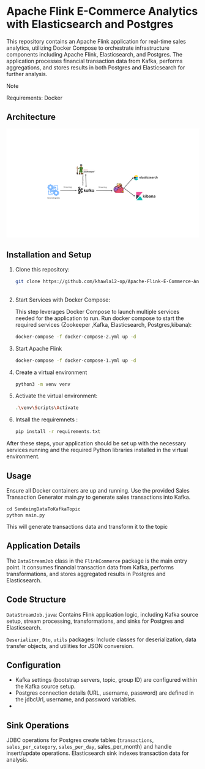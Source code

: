 # Apache Flink E-Commerce Analytics with Elasticsearch and Postgres

This repository contains an Apache Flink application for real-time sales analytics, utilizing Docker Compose to orchestrate infrastructure components including Apache Flink, Elasticsearch, and Postgres. 
The application processes financial transaction data from Kafka, performs aggregations, and stores results in both Postgres and Elasticsearch for further analysis.
> [!NOTE]
> Requirements: Docker

## Architecture

![System Architecture](https://github.com/khawla12-op/Apache-Flink-E-Commerce-Analytics/blob/main/Generating%20data.png)

## Installation and Setup

1. Clone this repository:
   ```bash
   git clone https://github.com/khawla12-op/Apache-Flink-E-Commerce-Analytics.git
  
2. Start Services with Docker Compose:
   
   This step leverages Docker Compose to launch multiple services needed for the application to run.
    Run docker compose to start the required services (Zookeeper ,Kafka, Elasticsearch, Postgres,kibana):
   ```bash
   docker-compose -f docker-compose-2.yml up -d

4. Start Apache Flink
   ```bash
   docker-compose -f docker-compose-1.yml up -d
5. Create a virtual environment
   ```bash
   python3 -m venv venv
6. Activate the virtual environment:
   ```bash
   .\venv\Scripts\Activate
7. Intsall the requiremnets :
   ```bash
   pip install -r requirements.txt

After these steps, your application should be set up with the necessary services running and the required Python libraries installed in the virtual environment.
  

## Usage
Ensure all Docker containers are up and running. Use the provided Sales Transaction Generator main.py to generate sales transactions into Kafka.
```bach
cd SendeingDataToKafkaTopic
python main.py
```
This will generate transactions data and transform it to the topic 

## Application Details
The ``DataStreamJob`` class in the ``FlinkCommerce`` package is the main entry point. It consumes financial transaction data from Kafka, performs transformations, and stores aggregated results in Postgres and Elasticsearch.

## Code Structure
``DataStreamJob.java``: Contains Flink application logic, including Kafka source setup, stream processing, transformations, and sinks for Postgres and Elasticsearch.

``Deserializer``, ``Dto``, ``utils`` packages: Include classes for deserialization, data transfer objects, and utilities for JSON conversion.

## Configuration
* Kafka settings (bootstrap servers, topic, group ID) are configured within the Kafka source setup.
* Postgres connection details (URL, username, password) are defined in the jdbcUrl, username, and password variables.
* 
## Sink Operations
JDBC operations for Postgres create tables (``transactions``, ``sales_per_category``, ``sales_per_day``, sales_per_month) and handle insert/update operations.
Elasticsearch sink indexes transaction data for analysis.

